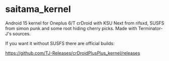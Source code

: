 # saitama_kernel
Android 15 kernel for Oneplus 6/T crDroid with KSU Next from rifsxd, SUSFS from simon punk and some root hiding cherry picks. Made with Terminator-J's sources.

If you want it without SUSFS there are official builds:

https://github.com/TJ-Releases/crDroidPlusPlus_kernel/releases
